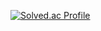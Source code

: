 [![Solved.ac Profile](http://mazassumnida.wtf/api/v2/generate_badge?boj=qkqk123fr)](https://solved.ac/qkqk123fr/)
